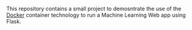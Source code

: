 This repository contains a small project to demosntrate the use of the [Docker](https://www.docker.com/) container technology to run a Machine Learning Web app using Flask.